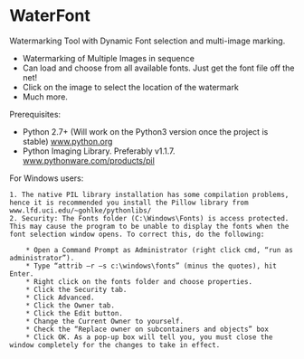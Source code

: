 WaterFont
=========

Watermarking Tool with Dynamic Font selection and multi-image marking.

* Watermarking of Multiple Images in sequence
* Can load and choose from all available fonts. Just get the font file off the net!
* Click on the image to select the location of the watermark
* Much more.

Prerequisites:
* Python 2.7+ (Will work on the Python3 version once the project is stable) www.python.org
* Python Imaging Library. Preferably v1.1.7. www.pythonware.com/products/pil



For Windows users:

    1. The native PIL library installation has some compilation problems, hence it is recommended you install the Pillow library from www.lfd.uci.edu/~gohlke/pythonlibs/
    2. Security: The Fonts folder (C:\Windows\Fonts) is access protected. This may cause the program to be unable to display the fonts when the font selection window opens. To correct this, do the following:
        
        * Open a Command Prompt as Administrator (right click cmd, “run as administrator”).
        * Type “attrib –r –s c:\windows\fonts” (minus the quotes), hit Enter.
        * Right click on the fonts folder and choose properties.
        * Click the Security tab.
        * Click Advanced.
        * Click the Owner tab.
        * Click the Edit button.
        * Change the Current Owner to yourself.
        * Check the “Replace owner on subcontainers and objects” box
        * Click OK. As a pop-up box will tell you, you must close the window completely for the changes to take in effect.
    
